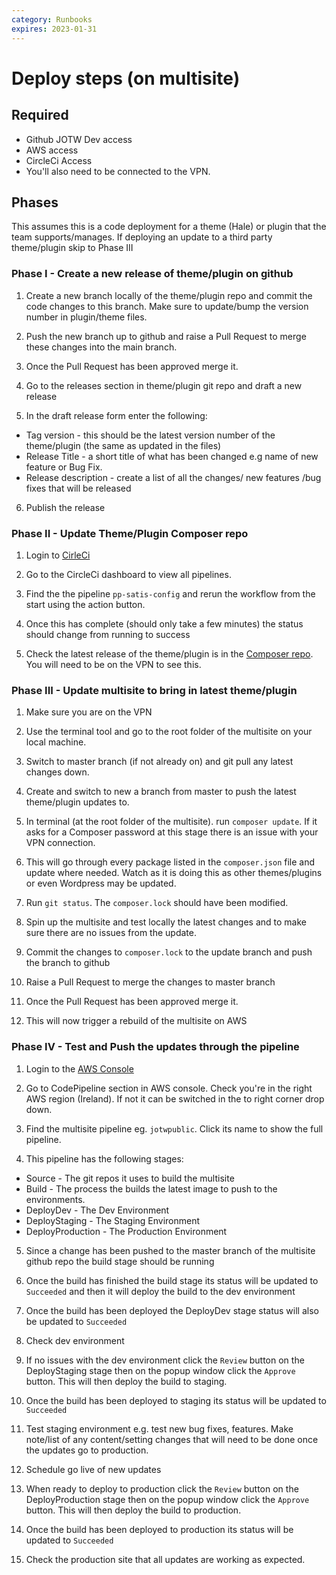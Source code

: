 ```yaml
---
category: Runbooks
expires: 2023-01-31
---
```


# Deploy steps (on multisite)

## Required

* Github JOTW Dev access
* AWS access
* CircleCi Access
* You'll also need to be connected to the VPN.

## Phases

This assumes this is a code deployment for a theme (Hale) or plugin that the team supports/manages. If deploying an update to a third party theme/plugin skip to Phase III

### Phase I - Create a new release of theme/plugin on github
1. Create a new branch locally of the theme/plugin repo and commit the code changes to this branch. Make sure to update/bump the version number in plugin/theme files.

2. Push the new branch up to github and raise a Pull Request to merge these changes into the main branch.

3. Once the Pull Request has been approved merge it.

4. Go to the releases section in theme/plugin git repo and draft a new release

5. In the draft release form enter the following:
- Tag version - this should be the latest version number of the theme/plugin (the same as updated in the files)
- Release Title - a short title of what has been changed e.g name of new feature or Bug Fix. 
- Release description - create a list of all the changes/ new features /bug fixes that will be released

6. Publish the release

### Phase II - Update Theme/Plugin Composer repo

1. Login to [CirleCi](https://circleci.com/vcs-authorize/)

2. Go to the CircleCi dashboard to view all pipelines. 

3. Find the the pipeline `pp-satis-config` and rerun the workflow from the start using the action button. 

4. Once this has complete (should only take a few minutes) the status should change from running to success 

5. Check the latest release of the theme/plugin is in the [Composer repo](https://composer.wp.dsd.io/). You will need to be on the VPN to see this.


### Phase III - Update multisite to bring in latest theme/plugin

1. Make sure you are on the VPN

1. Use the terminal tool and go to the root folder of the multisite on your local machine. 

2. Switch to master branch (if not already on) and git pull any latest changes down.

3. Create and switch to new a branch from master to push the latest theme/plugin updates to.

4. In terminal (at the root folder of the multisite). run `composer update`. If it asks for a Composer password at this stage there is an issue with your VPN connection.

5. This will go through every package listed in the `composer.json` file and update where needed. Watch as it is doing this as other themes/plugins or even Wordpress may be updated.

6. Run `git status`. The `composer.lock` should have been modified. 

7. Spin up the multisite and test locally the latest changes and to make sure there are no issues from the update.

8. Commit the changes to `composer.lock` to the update branch and push the branch to github

9. Raise a Pull Request to merge the changes to master branch

10. Once the Pull Request has been approved merge it. 

11. This will now trigger a rebuild of the multisite on AWS


### Phase IV - Test and Push the updates through the pipeline

1. Login to the [AWS Console](https://aws.amazon.com/console/) 

2. Go to CodePipeline section in AWS console. Check you're in the right AWS region (Ireland). If not it can be switched in the to right corner drop down.

3. Find the multisite pipeline eg. `jotwpublic`. Click its name to show the full pipeline.

4. This pipeline has the following stages:
- Source - The git repos it uses to build the multisite
- Build - The process the builds the latest image to push to the environments.
- DeployDev - The Dev Environment
- DeployStaging - The Staging Environment
- DeployProduction - The Production Environment

5. Since a change has been pushed to the master branch of the multisite github repo the build stage should be running

6. Once the build has finished the build stage its status will be updated to `Succeeded` and then it will deploy the build to the dev environment 

7. Once the build has been deployed the DeployDev stage status will also be updated to `Succeeded`

8. Check dev environment

9. If no issues with the dev environment click the `Review` button on the DeployStaging stage then on the popup window click the `Approve` button. This will then deploy the build to staging.

10. Once the build has been deployed to staging its status will be updated to `Succeeded` 

11. Test staging environment e.g. test new bug fixes, features. Make note/list of any content/setting changes that will need to be done  once the updates go to production.

12. Schedule go live of new updates

13. When ready to deploy to production click the `Review` button on the DeployProduction stage then on the popup window click the `Approve` button.  This will then deploy the build to production.

14. Once the build has been deployed to production its status will be updated to `Succeeded` 

15. Check the production site that all updates are working as expected.



